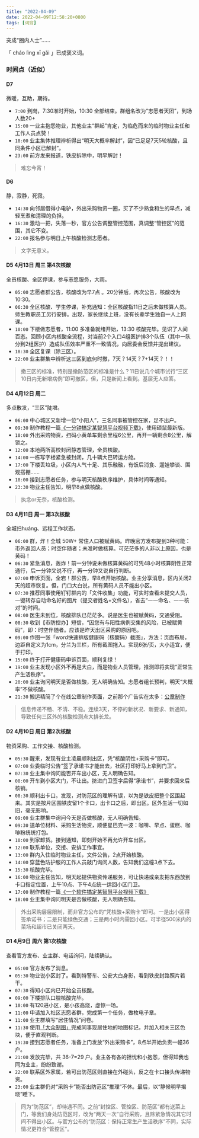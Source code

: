 ```yaml
---
title: "2022-04-09"
date: 2022-04-09T12:58:20+0800
tags: [词穷]
---
```


突成“圈内人士”…… 

「 cháo lìng xī gǎi 」已成褒义词。

<!--more-->
### 时间点（近似）

#### D7

微暖，互助，期待。

- `7:00` 到岗，7:30准时开始，10:30 全部结束。群组名改为“志愿者天团”，到场人数20+
- `15:00` 一业主抱怨物业，其他业主“群起”肯定，为临危而来的临时物业主任和工作人员点赞！
- `18:00` 业主集体推理辨析得出“明天大概率解封”，因“已足足7天5轮核酸，且同条件小区已解封”。
- `23:00` 前方发来报道，铁皮拆除中，明早解封！
 
> 难忘今宵！

#### D6

静，寂静，死寂。

- `14:30` 向邻居借得小电驴，外出采购物资一圈，买了不少熟食和生的早点，减轻烹煮和清理的负担。
- `16:30` 激动一把，失落一秒，官方公告调整管控范围，真调整“管控区”的范围，其它不变。
- `22:00` 报名参与明日上午核酸检测志愿者。

> 文字无意义。


#### D5 4月13日 周三 第4次核酸

全员核酸、全区停课，参与志愿服务，大雨。

- `05:00` 志愿者群公告，核酸改为早7点 。20分钟后，再次公告，核酸改为10:30。
- `06:30` 全区核酸、学生停课，补充通知：全区核酸指11日之后未做核算人员。师生教职员工另行安排。出现，家长继续上班，没有长辈学生独自一人上网课。
- `10:00` 下楼做志愿者，11:00 多准备就绪开始，13:30 核酸完毕。见识了人间百态。回顾小区内核酸全流程，对当前2个入口4组医护排3个队伍（其中一队分到2组医护）造成队伍效率严重不一致情况，向居委会反馈并提出建议。
- `18:30` 全区复课（除三区）。
- `22:00` 业主群集中辨析这三区到底何时撤，7天？14天？7+14天？！！

> 撤三区的标准，特别是撤防范区的标准是什么？11日说几个城市试行“三区10日内无新增病例”即可撤区，但，只是新闻上看到。基层无人应答。

#### D4 4月12日 周二

多点散发，“三区”陡增。

- `06:00` 中心城区又新增一位“小阳人”，三名同事被管控在家，足不出户。
- `09:30` 制作教程一篇[《一分钟搞定某智慧平台视频下载》](https://www.yuque.com/lmm214/tech/rseo1l)，使用硕鼠最新版。
- `10:00` 外出采购物资，扫码小黄单车剩余里程6公里，再开一辆剩余8公里，解锁之。
- `12:00` 本地两所高校封闭静态管理，全员核酸。
- `14:00` 一栋写字楼紧急被封闭，几十辆大巴转运方舱。
- `17:00` 下楼丢垃圾，小区内人气十足、其乐融融，有饭后消食、遛娃攀谈、围观搭棚……
- `18:00` 接到志愿者任务，参与明天核酸秩序维护，具体时间等通知。
- `23:30` 物业主任告知，明早8点做核酸。

> 执念or无奈，核酸检测。

#### D3 4月11日 周一 第3次核酸

全城扫huáng、远程工作状态。

- `06:00` 群，炸！全城 50W+ 常住人口被赋黄码。昨晚官方发布提到3种可能：市外返回人员；时空伴随者；未准时做核算。可茫茫多的人非以上原因，也是黄码！
- `06:30` 紧急消息，轰炸！前一分钟说未做核算黄码的可凭48小时核算阴性正常通行，后一分钟又说不行，再一分钟又说自行判断。
- `07:00` 申诉页面，全宕！群公告，早8点开始核酸。业主分享消息，区内关闭2天的超市恢复。但，门口大白说，所有黄码人员不能出小区。
- `07:30` 推荐同事使用钉钉群内的「文件收集」功能，可实时查看未提交人员，一键转存自动命名好的图片（提交者姓名+文件名），省去“一一命名、一一核对”的时间。
- `08:00` 医生未到位，核酸排队已茫茫多。说是医生也被赋黄码，交通受阻。
- `08:30` 收到【市防控办】短信，“因您有与阳性病例交集的风险，已被赋黄码”，即：时空伴随者。应该是昨天出区采购的原因吧。
- `09:00` 作图一张「word快速排版健康码（核酸码）截图」，方法：页面布局，边距自定义为1cm，分兰为三栏，所有截图拖入。实现6张/页，大小适宜，便于打印。
- `15:00` 终于打开健康码申诉页面，顺利复绿！
- `19:00` 业主发现小区外不再是大白，而是物业人员管理，推测即将实现“正常生产生活秩序”。
- `20:00` 业主询问明天是否做核酸，无人明确告知。志愿者组长预判，明天“大概率”不做核酸。
- `21:30` 搬运精简了个在线公章制作页面，之前那个广告实在太多：[公章制作](https://edui123.com/gongzhang/)

> 信息传递不畅、不清、不稳。连续3天，不停的新状况、新要求、新通知，导致任何三区外的核酸检测点大排长龙。

#### D2 4月10日 周日 第2次核酸

物资采购、工作交接、核酸检测。

- `05:30` 醒来，发现有业主凌晨顺利出区，凭“核酸阴性+采购卡”即可。
- `07:00` 业委临时公告“签了承诺书才能出去，社区打印好马上拿到门卫”。
- `07:30` 业主集中询问能否开车出小区，无人明确告知。
- `08:00` 开车到小区大门，不让出。挤进门卫签字后得“承诺书”，并要求回来后核销。
- `08:30` 顺利出卡口。发现，对防范区的理解有误，以为是铁皮把整个区围起来。其实是按片区围铁皮留1个卡口，出卡口之后，即出区。区外生活一切如旧，毫无影响。
- `09:00` 业主群集中询问今天是否做核酸，无人明确告知。
- `09:30` 送单位材料、采购生活物资，顺便星巴克一波：咖啡、早点、蛋糕、咖啡粉统统打包。
- `10:00` 到家卸货。接到通知，即刻开始不再允许开车出区。
- `12:00` 联系单位，交接、安排工作事宜。
- `13:00` 群内入住临时物业主任，文件公告，2点开始核酸。
- `14:00` 穿蓝色防护服的工作人员敲门询问人数，告知我们这幢3点下去。
- `15:30` 核酸完毕。
- `16:00` 物业主任告知，明天起提供物资传递服务，可让快递或亲友把东西放到卡口指定位置，上午10点、下午4点统一运回小区门卫。
- `17:00` 制作教程一篇[《一个软件搞定某智慧平台视频下载》](https://www.yuque.com/lmm214/tech/vem5lv)
- `18:00` 业主集中询问明天是否做核酸，无人明确告知。

> 外出采购层层限制，而非官方公布的“凭核酸+采购卡”即可。一是出小区得签承诺书；二是只能绿色交通；三是两小时内需回小区。可半径500米内的菜场和超市已关闭两天。

#### D1 4月9日 周六 第1次核酸

查看官方发布、业主群、电话询问，陆续确认。

- `05:00` 官方发布了消息。
- `05:30` 物业说小区封了。看到特警车、公安大白身影，看到铁皮封路照片若干。
- `07:30` 得知小区内已开始全员核酸。
- `09:00` 下楼排队口腔核酸完毕。
- `10:00` 有120进小区，是小孩高烧，虚惊一场。
- `11:00` 申请加入社区志愿者群，完成第一个任务，做枚电子章。
- `11:00` 业主群填写“居住情况”问卷。
- `11:30` 使用[「大众制图」](https://g.dituhui.com/new/)完成同事现居住地的地图标记，并加入相关三区色块，便于直观判断。
- `19:30` 接到志愿者任务，准备上门发放“外出采购卡”，8点半开始负责一幢36户。
- `21:00` 发放完毕，共 36-7=29 户。业主各有各的担忧和小抱怨，但得知我也同为业主，纷纷致谢。
- `22:00` 联系区外家属，若可出防范区则直接在外碰头，反之在卡口接头传递物资。
- `23:00` 业主群仍对“采购卡”能否出防范区“推理”不休。最后，以“静候明早揭晓”睡下。

> 同为“防范区”，却待遇不同。之前“封控区、管控区、防范区”都有送菜上门，等我们身处防范区时，改为“两天一次”自行采购，且除紧急情况其它时间不得出小区。与官方公布的“防范区：保持正常生产生活秩序”不同，实际情况更符合“管控区”。